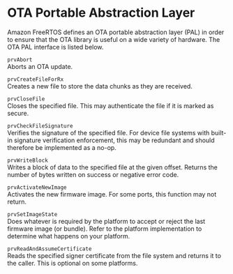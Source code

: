 # OTA Portable Abstraction Layer<a name="porting-ota-pal"></a>

Amazon FreeRTOS defines an OTA portable abstraction layer \(PAL\) in order to ensure that the OTA library is useful on a wide variety of hardware\. The OTA PAL interface is listed below\.

`prvAbort`  
Aborts an OTA update\.

`prvCreateFileForRx`  
Creates a new file to store the data chunks as they are received\.

`prvCloseFile`  
Closes the specified file\. This may authenticate the file if it is marked as secure\.

`prvCheckFileSignature`  
Verifies the signature of the specified file\. For device file systems with built\-in signature verification enforcement, this may be redundant and should therefore be implemented as a no\-op\.

`prvWriteBlock`  
Writes a block of data to the specified file at the given offset\. Returns the number of bytes written on success or negative error code\.

`prvActivateNewImage`  
Activates the new firmware image\. For some ports, this function may not return\.

`prvSetImageState`  
Does whatever is required by the platform to accept or reject the last firmware image \(or bundle\)\. Refer to the platform implementation to determine what happens on your platform\. 

`prvReadAndAssumeCertificate`  
Reads the specified signer certificate from the file system and returns it to the caller\. This is optional on some platforms\.